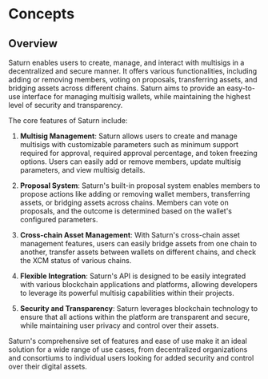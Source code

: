 # Concepts

## Overview

Saturn enables users to create, manage, and interact with multisigs in a decentralized and secure manner. It offers various functionalities, including adding or removing members, voting on proposals, transferring assets, and bridging assets across different chains. Saturn aims to provide an easy-to-use interface for managing multisig wallets, while maintaining the highest level of security and transparency.

The core features of Saturn include:

1. **Multisig Management**: Saturn allows users to create and manage multisigs with customizable parameters such as minimum support required for approval, required approval percentage, and token freezing options. Users can easily add or remove members, update multisig parameters, and view multisig details.

2. **Proposal System**: Saturn's built-in proposal system enables members to propose actions like adding or removing wallet members, transferring assets, or bridging assets across chains. Members can vote on proposals, and the outcome is determined based on the wallet's configured parameters.

3. **Cross-chain Asset Management**: With Saturn's cross-chain asset management features, users can easily bridge assets from one chain to another, transfer assets between wallets on different chains, and check the XCM status of various chains.

4. **Flexible Integration**: Saturn's API is designed to be easily integrated with various blockchain applications and platforms, allowing developers to leverage its powerful multisig capabilities within their projects.

5. **Security and Transparency**: Saturn leverages blockchain technology to ensure that all actions within the platform are transparent and secure, while maintaining user privacy and control over their assets.

Saturn's comprehensive set of features and ease of use make it an ideal solution for a wide range of use cases, from decentralized organizations and consortiums to individual users looking for added security and control over their digital assets.
